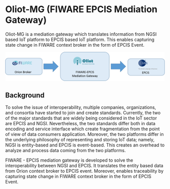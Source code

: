 # Oliot-MG (FIWARE EPCIS Mediation Gateway)

Oliot-MG is a mediation gateway which translates information from NGSI based IoT
platform to EPCIS based IoT platform. This enables capturing state change in
FIWARE context broker in the form of EPCIS Event.

![](./img/FIware_EPCIS_Mediation_Gateway.png)

## Background

To solve the issue of interoperability, multiple companies, organizations, and
consortia have started to join and create standards. Currently, the two of the
major standards that are widely being considered in the IoT sector are EPCIS and
NGSI. Nevertheless, the two standards differ both in data encoding and service
interface which create fragmentation from the point of view of data consumers
application. Moreover, the two platforms differ in the underlying philosophy of
representing and storing IoT data; namely, NGSI is entity-based and EPCIS is
event-based. This creates an overhead to analyze and process data coming from
the two platforms.

FIWARE - EPCIS mediation gateway is developed to solve the interoperability
between NGSI and EPCIS. It translates the entity based data from Orion context
broker to EPCIS event. Moreover, enables traceability by capturing state change
in FIWARE context broker in the form of EPCIS Event.
